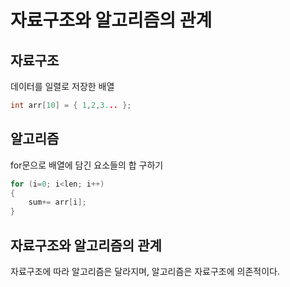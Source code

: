 # 자료구조와 알고리즘의 관계

## 자료구조

데이터를 일렬로 저장한 배열

```cpp
int arr[10] = { 1,2,3... };
```

## 알고리즘

for문으로 배열에 담긴 요소들의 합 구하기

```cpp
for (i=0; i<len; i++)
{
    sum+= arr[i];
}
```

## 자료구조와 알고리즘의 관계

자료구조에 따라 알고리즘은 달라지며, 알고리즘은 자료구조에 의존적이다.

